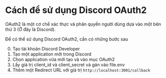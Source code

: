 # Cách để sử dụng Discord OAuth2

OAuth2 là một cơ chế xác thực và phân quyền người dùng dựa vào một bên thứ 3 (Ở đây là Discord). 

Để có thể sử dụng Discord OAuth2, cần có những bước sau

0. Tạo tài khoản Discord Developer
1. Tạo một application mới trong Discord 
2. Chọn application vừa mới tạo và vào mục OAuth2
3. Lấy giá trị client_id và client_secret và gán vào file.env
4. Thêm một Redirect URL với giá trị `http://localhost:3001/callback`
